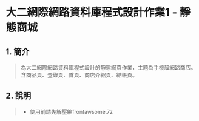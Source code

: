 # 大二網際網路資料庫程式設計作業1 - 靜態商城
## 1. 簡介
> 為大二網際網路資料庫程式設計的靜態網頁作業，主題為手機殼網路商店。含商品頁、登錄頁、首頁、商店介紹頁、結帳頁。
## 2. 說明
> - 使用前請先解壓縮frontawsome.7z
